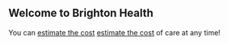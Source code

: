 ## Welcome to Brighton Health

You can [estimate the cost](http://nathan4.dev.rivetaws.com:4102/s/reuRdH4PwnFU) <a href="http://nathan4.dev.rivetaws.com:4102/s/reuRdH4PwnFU" target="_blank">estimate the cost</a> of care at any time!


